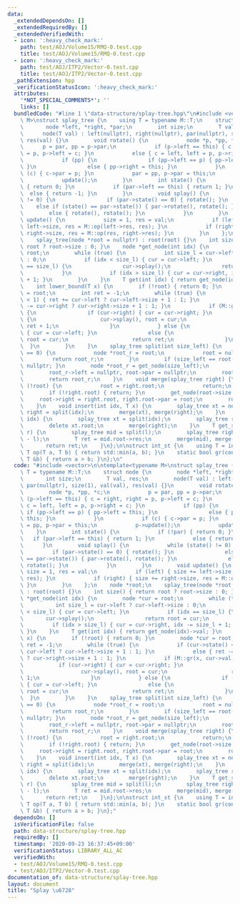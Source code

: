 ```yaml
---
data:
  _extendedDependsOn: []
  _extendedRequiredBy: []
  _extendedVerifiedWith:
  - icon: ':heavy_check_mark:'
    path: test/AOJ/Volume15/RMQ-0.test.cpp
    title: test/AOJ/Volume15/RMQ-0.test.cpp
  - icon: ':heavy_check_mark:'
    path: test/AOJ/ITP2/Vector-0.test.cpp
    title: test/AOJ/ITP2/Vector-0.test.cpp
  _pathExtension: hpp
  _verificationStatusIcon: ':heavy_check_mark:'
  attributes:
    '*NOT_SPECIAL_COMMENTS*': ''
    links: []
  bundledCode: "#line 1 \"data-structure/splay-tree.hpp\"\n#include <vector>\n\ntemplate<typename\
    \ M>\nstruct splay_tree {\n    using T = typename M::T;\n    struct node {\n \
    \       node *left, *right, *par;\n        int size;\n        T val, res;\n  \
    \      node(T val) : left(nullptr), right(nullptr), par(nullptr), size(1), val(val),\
    \ res(val) {}\n        void rotate() {\n            node *p, *pp, *c;\n      \
    \      p = par, pp = p->par;\n            if (p->left == this) { c = right, right\
    \ = p, p->left = c; }\n            else { c = left, left = p, p->right = c; }\n\
    \            if (pp) {\n                if (pp->left == p) { pp->left = this;\
    \ }\n                else { pp->right = this; }\n            }\n            if\
    \ (c) { c->par = p; }\n            par = pp, p->par = this;\n            p->update();\n\
    \            update();\n        }\n        int state() {\n            if (!par)\
    \ { return 0; }\n            if (par->left == this) { return 1; }\n          \
    \  else { return -1; }\n        }\n        void splay() {\n            while (state()\
    \ != 0) {\n                if (par->state() == 0) { rotate(); }\n            \
    \    else if (state() == par->state()) { par->rotate(), rotate(); }\n        \
    \        else { rotate(), rotate(); }\n            }\n        }\n        void\
    \ update() {\n            size = 1, res = val;\n            if (left) { size +=\
    \ left->size, res = M::op(left->res, res); }\n            if (right) { size +=\
    \ right->size, res = M::op(res, right->res); }\n        }\n    };\n    node *root;\n\
    \    splay_tree(node *root = nullptr) : root(root) {}\n    int size() { return\
    \ root ? root->size : 0; }\n    node *get_node(int idx) {\n        node *cur =\
    \ root;\n        while (true) {\n            int size_l = cur->left ? cur->left->size\
    \ : 0;\n            if (idx < size_l) { cur = cur->left; }\n            if (idx\
    \ == size_l) {\n                cur->splay();\n                return root = cur;\n\
    \            }\n            if (idx > size_l) { cur = cur->right, idx -= size_l\
    \ + 1; }\n        }\n    }\n    T get(int idx) { return get_node(idx)->val; }\n\
    \    int lower_bound(T x) {\n        if (!root) { return 0; }\n        node *cur\
    \ = root;\n        int ret = -1;\n        while (true) {\n            if (cur->state()\
    \ < 1) { ret += cur->left ? cur->left->size + 1 : 1; }\n            else { ret\
    \ -= cur->right ? cur->right->size + 1 : 1; }\n            if (M::gr(x, cur->val))\
    \ {\n                if (cur->right) { cur = cur->right; }\n                else\
    \ {\n                    cur->splay(), root = cur;\n                    return\
    \ ret + 1;\n                }\n            } else {\n                if (cur->left)\
    \ { cur = cur->left; }\n                else {\n                    cur->splay(),\
    \ root = cur;\n                    return ret;\n                }\n          \
    \  }\n        }\n    }\n    splay_tree split(int size_left) {\n        if (size_left\
    \ == 0) {\n            node *root_r = root;\n            root = nullptr;\n   \
    \         return root_r;\n        }\n        if (size_left == root->size) { return\
    \ nullptr; }\n        node *root_r = get_node(size_left);\n        root = root_r->left;\n\
    \        root_r->left = nullptr, root->par = nullptr;\n        root_r->update();\n\
    \        return root_r;\n    }\n    void merge(splay_tree right) {\n        if\
    \ (!root) {\n            root = right.root;\n            return;\n        }\n\
    \        if (!right.root) { return; }\n        get_node(root->size - 1);\n   \
    \     root->right = right.root, right.root->par = root;\n        root->update();\n\
    \    }\n    void insert(int idx, T x) {\n        splay_tree xt = new node(x),\
    \ right = split(idx);\n        merge(xt), merge(right);\n    }\n    void erase(int\
    \ idx) {\n        splay_tree xt = split(idx);\n        splay_tree right = xt.split(1);\n\
    \        delete xt.root;\n        merge(right);\n    }\n    T get_sum(int l, int\
    \ r) {\n        splay_tree mid = split(l);\n        splay_tree right = mid.split(r\
    \ - l);\n        T ret = mid.root->res;\n        merge(mid), merge(right);\n \
    \       return ret;\n    }\n};\n\nstruct int_st {\n    using T = int;\n    static\
    \ T op(T a, T b) { return std::min(a, b); }\n    static bool gr(const T &a, const\
    \ T &b) { return a > b; }\n};\n"
  code: "#include <vector>\n\ntemplate<typename M>\nstruct splay_tree {\n    using\
    \ T = typename M::T;\n    struct node {\n        node *left, *right, *par;\n \
    \       int size;\n        T val, res;\n        node(T val) : left(nullptr), right(nullptr),\
    \ par(nullptr), size(1), val(val), res(val) {}\n        void rotate() {\n    \
    \        node *p, *pp, *c;\n            p = par, pp = p->par;\n            if\
    \ (p->left == this) { c = right, right = p, p->left = c; }\n            else {\
    \ c = left, left = p, p->right = c; }\n            if (pp) {\n               \
    \ if (pp->left == p) { pp->left = this; }\n                else { pp->right =\
    \ this; }\n            }\n            if (c) { c->par = p; }\n            par\
    \ = pp, p->par = this;\n            p->update();\n            update();\n    \
    \    }\n        int state() {\n            if (!par) { return 0; }\n         \
    \   if (par->left == this) { return 1; }\n            else { return -1; }\n  \
    \      }\n        void splay() {\n            while (state() != 0) {\n       \
    \         if (par->state() == 0) { rotate(); }\n                else if (state()\
    \ == par->state()) { par->rotate(), rotate(); }\n                else { rotate(),\
    \ rotate(); }\n            }\n        }\n        void update() {\n           \
    \ size = 1, res = val;\n            if (left) { size += left->size, res = M::op(left->res,\
    \ res); }\n            if (right) { size += right->size, res = M::op(res, right->res);\
    \ }\n        }\n    };\n    node *root;\n    splay_tree(node *root = nullptr)\
    \ : root(root) {}\n    int size() { return root ? root->size : 0; }\n    node\
    \ *get_node(int idx) {\n        node *cur = root;\n        while (true) {\n  \
    \          int size_l = cur->left ? cur->left->size : 0;\n            if (idx\
    \ < size_l) { cur = cur->left; }\n            if (idx == size_l) {\n         \
    \       cur->splay();\n                return root = cur;\n            }\n   \
    \         if (idx > size_l) { cur = cur->right, idx -= size_l + 1; }\n       \
    \ }\n    }\n    T get(int idx) { return get_node(idx)->val; }\n    int lower_bound(T\
    \ x) {\n        if (!root) { return 0; }\n        node *cur = root;\n        int\
    \ ret = -1;\n        while (true) {\n            if (cur->state() < 1) { ret +=\
    \ cur->left ? cur->left->size + 1 : 1; }\n            else { ret -= cur->right\
    \ ? cur->right->size + 1 : 1; }\n            if (M::gr(x, cur->val)) {\n     \
    \           if (cur->right) { cur = cur->right; }\n                else {\n  \
    \                  cur->splay(), root = cur;\n                    return ret +\
    \ 1;\n                }\n            } else {\n                if (cur->left)\
    \ { cur = cur->left; }\n                else {\n                    cur->splay(),\
    \ root = cur;\n                    return ret;\n                }\n          \
    \  }\n        }\n    }\n    splay_tree split(int size_left) {\n        if (size_left\
    \ == 0) {\n            node *root_r = root;\n            root = nullptr;\n   \
    \         return root_r;\n        }\n        if (size_left == root->size) { return\
    \ nullptr; }\n        node *root_r = get_node(size_left);\n        root = root_r->left;\n\
    \        root_r->left = nullptr, root->par = nullptr;\n        root_r->update();\n\
    \        return root_r;\n    }\n    void merge(splay_tree right) {\n        if\
    \ (!root) {\n            root = right.root;\n            return;\n        }\n\
    \        if (!right.root) { return; }\n        get_node(root->size - 1);\n   \
    \     root->right = right.root, right.root->par = root;\n        root->update();\n\
    \    }\n    void insert(int idx, T x) {\n        splay_tree xt = new node(x),\
    \ right = split(idx);\n        merge(xt), merge(right);\n    }\n    void erase(int\
    \ idx) {\n        splay_tree xt = split(idx);\n        splay_tree right = xt.split(1);\n\
    \        delete xt.root;\n        merge(right);\n    }\n    T get_sum(int l, int\
    \ r) {\n        splay_tree mid = split(l);\n        splay_tree right = mid.split(r\
    \ - l);\n        T ret = mid.root->res;\n        merge(mid), merge(right);\n \
    \       return ret;\n    }\n};\n\nstruct int_st {\n    using T = int;\n    static\
    \ T op(T a, T b) { return std::min(a, b); }\n    static bool gr(const T &a, const\
    \ T &b) { return a > b; }\n};"
  dependsOn: []
  isVerificationFile: false
  path: data-structure/splay-tree.hpp
  requiredBy: []
  timestamp: '2020-09-23 16:37:45+09:00'
  verificationStatus: LIBRARY_ALL_AC
  verifiedWith:
  - test/AOJ/Volume15/RMQ-0.test.cpp
  - test/AOJ/ITP2/Vector-0.test.cpp
documentation_of: data-structure/splay-tree.hpp
layout: document
title: "Splay \u6728"
---
```


